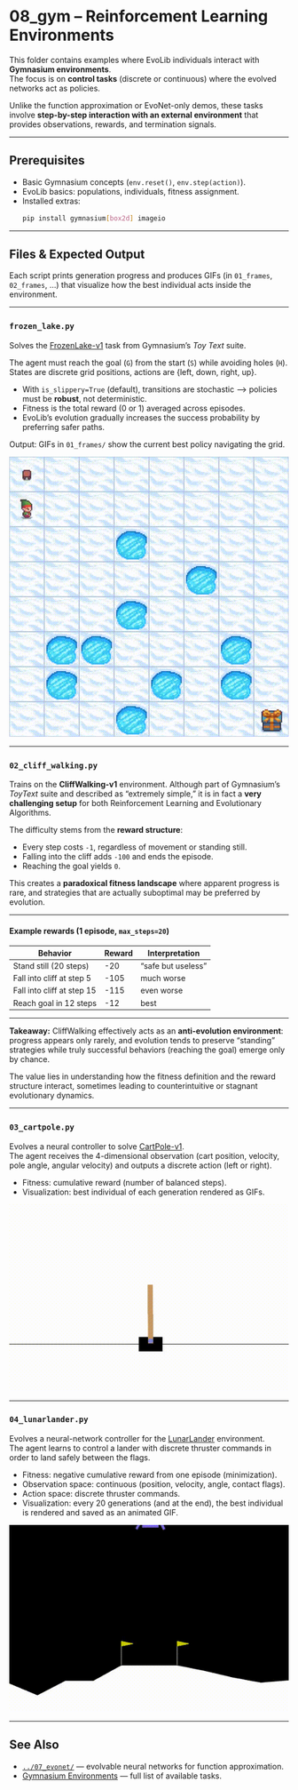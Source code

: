 # 08_gym – Reinforcement Learning Environments

This folder contains examples where EvoLib individuals interact with **Gymnasium environments**.  
The focus is on **control tasks** (discrete or continuous) where the evolved networks act as policies.  

Unlike the function approximation or EvoNet-only demos, these tasks involve 
**step-by-step interaction with an external environment** that provides 
observations, rewards, and termination signals.

---

## Prerequisites

* Basic Gymnasium concepts (`env.reset()`, `env.step(action)`).  
* EvoLib basics: populations, individuals, fitness assignment.  
* Installed extras:  
  ```bash
  pip install gymnasium[box2d] imageio
  ```

---

## Files & Expected Output

Each script prints generation progress and produces GIFs (in `01_frames`, `02_frames`, …) 
that visualize how the best individual acts inside the environment.  

---

### `frozen_lake.py`

Solves the [FrozenLake-v1](https://gymnasium.farama.org/environments/toy_text/frozen_lake) task from Gymnasium’s *Toy Text* suite.  

The agent must reach the goal (`G`) from the start (`S`) while avoiding holes (`H`).  
States are discrete grid positions, actions are {left, down, right, up}.  

* With `is_slippery=True` (default), transitions are stochastic --> policies must be **robust**, not deterministic.  
* Fitness is the total reward (0 or 1) averaged across episodes.  
* EvoLib’s evolution gradually increases the success probability by preferring safer paths.  

Output: GIFs in `01_frames/` show the current best policy navigating the grid.

<p align="center">
  <img src="./01_frames/01_frozen_lake.gif" alt="Frozen Lake Policy" width="512"/>
</p>

---

### `02_cliff_walking.py`

Trains on the **CliffWalking-v1** environment.
Although part of Gymnasium’s *ToyText* suite and described as “extremely simple,” it is in fact a **very challenging setup** for both Reinforcement Learning and Evolutionary Algorithms.

The difficulty stems from the **reward structure**:

- Every step costs `-1`, regardless of movement or standing still.
- Falling into the cliff adds `-100` and ends the episode.
- Reaching the goal yields `0`.

This creates a **paradoxical fitness landscape** where apparent progress is rare, and strategies that are actually suboptimal may be preferred by evolution.

---

#### Example rewards (1 episode, `max_steps=20`)

| Behavior                  | Reward | Interpretation |
|----------------------------|--------|----------------|
| Stand still (20 steps)     | -20    | “safe but useless” |
| Fall into cliff at step 5  | -105   | much worse |
| Fall into cliff at step 15 | -115   | even worse |
| Reach goal in 12 steps     | -12    | best |

---

**Takeaway:**
CliffWalking effectively acts as an **anti-evolution environment**:
progress appears only rarely, and evolution tends to preserve “standing” strategies while truly successful behaviors (reaching the goal) emerge only by chance.

The value lies in understanding how the fitness definition and the reward structure interact, sometimes leading to counterintuitive or stagnant evolutionary dynamics.

---

### `03_cartpole.py`

Evolves a neural controller to solve [CartPole-v1](https://gymnasium.farama.org/environments/classic_control/cart_pole).  
The agent receives the 4-dimensional observation (cart position, velocity, pole angle, angular velocity) and outputs a discrete action (left or right).  
* Fitness: cumulative reward (number of balanced steps).  
* Visualization: best individual of each generation rendered as GIFs.  

<p align="center">
  <img src="./03_frames/03_cartpole.gif" alt="CartPole Evolution" width="512"/>
</p>

---

### `04_lunarlander.py`

Evolves a neural-network controller for the [LunarLander](https://gymnasium.farama.org/environments/box2d/lunar_lander) environment.  
The agent learns to control a lander with discrete thruster commands in order to 
land safely between the flags.  

* Fitness: negative cumulative reward from one episode (minimization).  
* Observation space: continuous (position, velocity, angle, contact flags).  
* Action space: discrete thruster commands.  
* Visualization: every 20 generations (and at the end), the best individual is rendered and saved as an animated GIF.

<p align="center">
  <img src="./04_frames/04_lunarlander.gif" alt="LunarLander Evolution" width="512"/>
</p>

---

## See Also

* [`../07_evonet/`](../07_evonet) — evolvable neural networks for function approximation.  
* [Gymnasium Environments](https://gymnasium.farama.org/environments/) — full list of available tasks.
